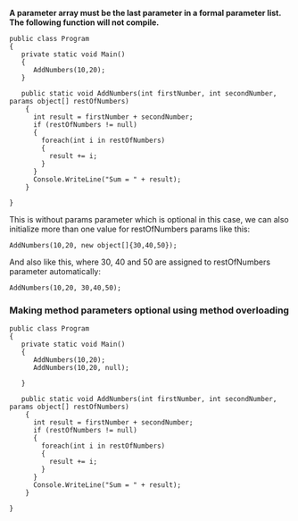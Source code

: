**A parameter array must be the last parameter in a formal parameter list. The following function will not compile.**

```
public class Program 
{
   private static void Main()
   {
      AddNumbers(10,20);
   }

   public static void AddNumbers(int firstNumber, int secondNumber, params object[] restOfNumbers)
    {
      int result = firstNumber + secondNumber;
      if (restOfNumbers != null)
      {
        foreach(int i in restOfNumbers)
        {
          result += i;
        }
      }
      Console.WriteLine("Sum = " + result);
    }

}
```

This is without params parameter which is optional in this case, we can also initialize more than one value for restOfNumbers params like this:

`AddNumbers(10,20, new object[]{30,40,50});`

And also like this, where 30, 40 and 50 are assigned to restOfNumbers parameter automatically:

`AddNumbers(10,20, 30,40,50);`


### Making method parameters optional using method overloading

```
public class Program 
{
   private static void Main()
   {
      AddNumbers(10,20);
      AddNumbers(10,20, null);

   }

   public static void AddNumbers(int firstNumber, int secondNumber, params object[] restOfNumbers)
    {
      int result = firstNumber + secondNumber;
      if (restOfNumbers != null)
      {
        foreach(int i in restOfNumbers)
        {
          result += i;
        }
      }
      Console.WriteLine("Sum = " + result);
    }

}
```
